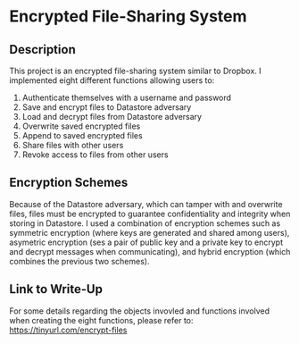 # Encrypted File-Sharing System

## Description 
This project is an encrypted file-sharing system similar to Dropbox. I implemented eight different functions allowing users to: 
1. Authenticate themselves with a username and password 
2. Save and encrypt files to Datastore adversary 
3. Load and decrypt files from Datastore adversary 
4. Overwrite saved encrypted files 
5. Append to saved encrypted files 
6. Share files with other users 
7. Revoke access to files from other users 

## Encryption Schemes 
Because of the Datastore adversary, which can tamper with and overwrite files, files must be encrypted to guarantee confidentiality and integrity when storing in Datastore. I used a combination of encryption schemes such as symmetric encryption (where keys are generated and shared among users), asymetric encryption (ses a pair of public key and a private key to encrypt and decrypt messages when communicating), and hybrid encryption (which combines the previous two schemes).

## Link to Write-Up 
For some details regarding the objects invovled and functions involved when creating the eight functions, please refer to: https://tinyurl.com/encrypt-files



